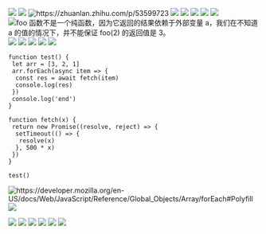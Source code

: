 ![](https://user-gold-cdn.xitu.io/2019/12/31/16f5ab84fcb95575?w=1240&h=689&f=png&s=75972)
![](https://user-gold-cdn.xitu.io/2019/12/31/16f5ab84fd01030f?w=1240&h=695&f=png&s=33617)
![https://zhuanlan.zhihu.com/p/53599723
](https://user-gold-cdn.xitu.io/2019/12/31/16f5ab850839522d?w=1240&h=700&f=png&s=70453)
![](https://user-gold-cdn.xitu.io/2019/12/31/16f5ab8506f4644f?w=1240&h=696&f=png&s=270478)
![](https://user-gold-cdn.xitu.io/2019/12/31/16f5ab84fe8e84ef?w=1240&h=696&f=png&s=198463)
![](https://user-gold-cdn.xitu.io/2019/12/31/16f5ab8505b59f47?w=1240&h=693&f=png&s=226017)
![](https://user-gold-cdn.xitu.io/2019/12/31/16f5ab853094f771?w=1240&h=698&f=png&s=60825)
![](https://user-gold-cdn.xitu.io/2019/12/31/16f5ab8531721b42?w=1240&h=689&f=png&s=66697)
![foo 函数不是一个纯函数，因为它返回的结果依赖于外部变量 a，我们在不知道 a 的值的情况下，并不能保证 foo(2) 的返回值是 3。
](https://user-gold-cdn.xitu.io/2019/12/31/16f5ab854170ffb5?w=1240&h=689&f=png&s=63765)
![](https://user-gold-cdn.xitu.io/2019/12/31/16f5ab853d6d8a87?w=1240&h=697&f=png&s=98377)
![](https://user-gold-cdn.xitu.io/2019/12/31/16f5ab8550cf9e3a?w=1240&h=697&f=png&s=163626)
![](https://user-gold-cdn.xitu.io/2019/12/31/16f5ab8559dfbde8?w=1240&h=694&f=png&s=134451)
![](https://user-gold-cdn.xitu.io/2019/12/31/16f5ab856daeeb19?w=1240&h=695&f=png&s=23206)
![](https://user-gold-cdn.xitu.io/2019/12/31/16f5ab856dfd88d6?w=1240&h=695&f=png&s=127948)

```
function test() {
 let arr = [3, 2, 1]
 arr.forEach(async item => {
  const res = await fetch(item)
  console.log(res)
 })
 console.log('end')
}

function fetch(x) {
 return new Promise((resolve, reject) => {
  setTimeout(() => {
   resolve(x)
  }, 500 * x)
 })
}

test()
```

![https://developer.mozilla.org/en-US/docs/Web/JavaScript/Reference/Global_Objects/Array/forEach#Polyfill
](https://user-gold-cdn.xitu.io/2019/12/31/16f5ab8598a850e2?w=1240&h=693&f=png&s=76835)
![](https://user-gold-cdn.xitu.io/2019/12/31/16f5ab85ad0d8a48?w=1240&h=693&f=png&s=130702)

![](https://user-gold-cdn.xitu.io/2019/12/31/16f5ab85876a8244?w=1240&h=692&f=png&s=33478)
![](https://user-gold-cdn.xitu.io/2019/12/31/16f5ab85a0e774d1?w=1240&h=698&f=png&s=166899)
![](https://user-gold-cdn.xitu.io/2019/12/31/16f5ab85b1ee396a?w=1240&h=697&f=png&s=123612)
![](https://user-gold-cdn.xitu.io/2019/12/31/16f5ab85b38c5460?w=1240&h=700&f=png&s=134504)
![](https://user-gold-cdn.xitu.io/2019/12/31/16f5ab85c0b9e3bf?w=1240&h=696&f=png&s=120624)
![](https://user-gold-cdn.xitu.io/2019/12/31/16f5ab85e24e9e5b?w=1240&h=696&f=png&s=130003)
